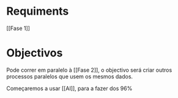 # Requiments

[[Fase 1]]

# Objectivos
Pode correr em paralelo à [[Fase 2]], o objectivo será criar outros processos paralelos que usem os mesmos dados.

Começaremos a usar [[AI]], para a fazer dos 96%